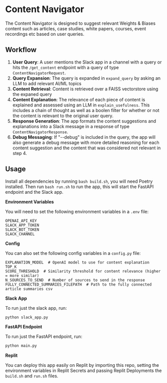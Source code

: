 # Content Navigator

The Content Navigator is designed to suggest relevant Weights & Biases content such as articles, case studies, white papers, courses, event recordings etc based on user queries.

## Workflow

1. **User Query**: A user mentions the Slack app in a channel with a query or hits the `/get_content` endpoint with a query of type `ContentNavigatorRequest`.
2. **Query Expansion**: The query is expanded in `expand_query` by asking an LLM to add relevant AI/ML topics 
3. **Content Retrieval**: Content is retrieved over a FAISS vectorstore using the expaned query
4. **Content Explanation**: The relevance of each piece of content is explained and assessed using an LLM in `explain_usefulness`. This includes a chain of thought as well as a boolen filter for whether or not the content is relevant to the original user query.
5. **Response Generation**: The app formats the content suggestions and explanations into a Slack message in a response of type `ContentNavigatorResponse`.
6. **Debug Messaging**: If "--debug" is included in the query, the app will also generate a debug message with more detailed reasoning for each content suggestion and the content that was considered not relevant in step 4.


## Usage

Install all dependencies by running `bash build.sh`, you will need Poetry installed. Then run `bash run.sh` to run the app, this will start the FastAPI endpoint and the Slack app. 

**Environment Variables**

You will need to set the following environment variables in a `.env` file:

```
OPENAI_API_KEY
SLACK_APP_TOKEN
SLACK_BOT_TOKEN
SLACK_CHANNEL
```
 
**Config**

You can also set the following config variables in a `config.py` file:

```
EXPLANATION_MODEL  # OpenAI model to use for content explanation
TOP_K
SCORE_THRESHOLD  # Similarity threshold for content relevance (higher = more similar)
N_SOURCES_TO_SEND  # Number of sources to send in the response
FULLY_CONNECTED_SUMMARIES_FILEPATH  # Path to the fully connected article summaries csv
```

**Slack App**

To run just the slack app, run:

```bash
python slack_app.py
```

**FastAPI Endpoint**

To run just the FastAPI endpoint, run:

```bash
python main.py
```

**Replit**

You can deploy this app easily on Replit by importing this repo, setting the environment variables in Replit Secrets and passing Replit Deployments the `build.sh` and `run.sh` files.
